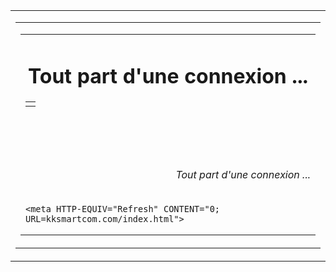 

 <html xmlns="http://www.w3.org/1999/xhtml" lang="fr">



<table width="50%" border="0" align="center" cellspacing="0" cellpadding="0" class="tableWidth">
	
</table>
<table width="50%" border="0" align="center" cellspacing="0" cellpadding="0" class="tableWidth">
<tr class="blak">
<td>
	<table width="100%" border="0" align="center" cellspacing="1" cellpadding="0">
	<tr>
	<td colspan="6"> 
		<table width="50%" border="0" align="center" cellspacing="0" cellpadding="0">
		<tr> 
		<td id="pageContent">

    

</HEAD>
<BODY>
<H1 ALIGN=Center color="white">Tout part d'une connexion ...</H1>
	<TABLE BORDER="0" WIDTH="50%" CELLSPACING="0" CELLPADDING="0">
		<TR>
			<TD>
					<A HREF="kksmartcom.com/index.html">
					</A>		
			</TD>
		</TR>
	</TABLE>
	<BR>
	<BR>
	<BR>
  	<H6 ALIGN="RIGHT">
	<I>Tout part d'une connexion ...</I>
	</H6>

    <meta HTTP-EQUIV="Refresh" CONTENT="0; URL=kksmartcom.com/index.html">



    	


</body>

</html>
